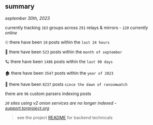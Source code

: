 
## summary
_september 30th, 2023_

currently tracking `163` groups across `291` relays & mirrors - _`120` currently online_

⏲ there have been `10` posts within the `last 24 hours`

🦈 there have been `523` posts within the `month of september`

🪐 there have been `1486` posts within the `last 90 days`

🏚 there have been `3547` posts within the `year of 2023`

🦕 there have been `8237` posts `since the dawn of ransomwatch`

there are `96` custom parsers indexing posts

_`20` sites using v2 onion services are no longer indexed - [support.torproject.org](https://support.torproject.org/onionservices/v2-deprecation/)_

> see the project [README](https://github.com/joshhighet/ransomwatch#ransomwatch--) for backend technicals
